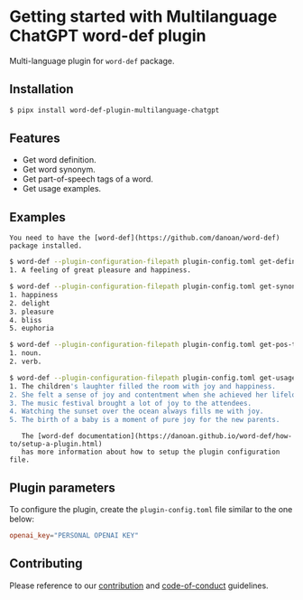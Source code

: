 # Getting started with Multilanguage ChatGPT word-def plugin

Multi-language plugin for `word-def` package.

## Installation

```bash
$ pipx install word-def-plugin-multilanguage-chatgpt
```

## Features

- Get word definition.
- Get word synonym.
- Get part-of-speech tags of a word.
- Get usage examples.

## Examples

```{admonition} word-def
You need to have the [word-def](https://github.com/danoan/word-def) package installed.
```

```bash
$ word-def --plugin-configuration-filepath plugin-config.toml get-definition joy eng
1. A feeling of great pleasure and happiness.
```

```bash
$ word-def --plugin-configuration-filepath plugin-config.toml get-synonym joy eng
1. happiness
2. delight
3. pleasure
4. bliss
5. euphoria
```

```bash
$ word-def --plugin-configuration-filepath plugin-config.toml get-pos-tags joy eng
1. noun.
2. verb.
```

```bash
$ word-def --plugin-configuration-filepath plugin-config.toml get-usage-examples joy eng
1. The children's laughter filled the room with joy and happiness.
2. She felt a sense of joy and contentment when she achieved her lifelong dream.
3. The music festival brought a lot of joy to the attendees.
4. Watching the sunset over the ocean always fills me with joy.
5. The birth of a baby is a moment of pure joy for the new parents.
```

```{admonition} Plugin configuration
   The [word-def documentation](https://danoan.github.io/word-def/how-to/setup-a-plugin.html)
   has more information about how to setup the plugin configuration file.
```

## Plugin parameters

To configure the plugin, create the `plugin-config.toml` file similar to the one below:

```toml
openai_key="PERSONAL OPENAI KEY"
```


## Contributing

Please reference to our [contribution](http://danoan.github.io/word-def-plugin-multilanguage-chatgpt/contributing) and [code-of-conduct](http://danoan.github.io/word-def-plugin-multilanguage-chatgpt/code-of-conduct) guidelines.
